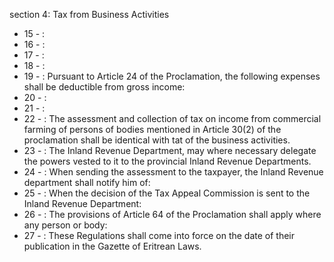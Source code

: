 section 4: Tax from Business Activities

<ul>
			<li>15 - : <ul>
			</ul></li>			<li>16 - : <ul>
			</ul></li>			<li>17 - : <ul>
			</ul></li>			<li>18 - : <ul>
			</ul></li>			<li>19 - : Pursuant to Article 24 of the Proclamation, the following expenses shall be deductible from gross income: <ul>
			</ul></li>			<li>20 - : <ul>
			</ul></li>			<li>21 - : <ul>
			</ul></li>			<li>22 - : The assessment and collection of tax on income from commercial farming of persons of bodies mentioned in Article 30(2) of the proclamation shall be identical with tat of the business activities. <ul>
			</ul></li>			<li>23 - : The Inland Revenue Department, may where necessary delegate the powers vested to it to the provincial Inland Revenue Departments. <ul>
			</ul></li>			<li>24 - : When sending the assessment to the taxpayer, the Inland Revenue department shall notify him of: <ul>
			</ul></li>			<li>25 - : When the decision of the Tax Appeal Commission is sent to the Inland Revenue Department: <ul>
			</ul></li>			<li>26 - : The provisions of Article 64 of the Proclamation shall apply where any person or body: <ul>
			</ul></li>			<li>27 - : These Regulations shall come into force on the date of their publication in the Gazette of Eritrean Laws.<ul>
			</ul></li></ul>